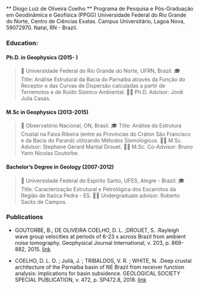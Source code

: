 ** Diogo Luiz de Oliveira Coelho **
Programa de Pesquisa e Pós-Graduação em Geodinâmica e Geofísica (PPGG)
Universidade Federal do Rio Grande do Norte, Centro de Ciências Exatas.
Campus Universitário, Lagoa Nova, 59072970.
Natal, RN - Brazil.

### Education:

#### Ph.D. in Geophysics (2015- )

> :school: Universidade Federal do Rio Grande do Norte, UFRN, Brazil.
> :mortar_board: Title: Análise Estrutural da Bacia do Parnaíba através da Função do Receptor e das Curvas de Dispersão calculadas a partir de Terremotos e de Ruído Sísmico Ambiental.
> :guardsman: Ph.D. Advisor: Jordi Julia Casas.


#### M.Sc in Geophysics (2013-2015)

> :school: Observatório Nacional, ON, Brasil.
> :mortar_board: Title: Análise da Estrutura Crustal na Faixa Ribeira (entre as Províncias do Cráton São Francisco e da Bacia do Paraná) utilizando Métodos Sismológicos.
> :guardsman: M.Sc. Advisor: Stephane Gerard Martial Drouet.
> :guardsman: M.Sc. Co-Advisor: Bruno Yann Nicolas Goutorbe.


#### Bachelor’s Degree in Geology (2007-2012)

> :school: Universidade Federal do Espírito Santo, UFES, Alegre - Brazil.
> :mortar_board: Title: Caracterização Estrutural e Petrológica dos Escarnitos da Região de Itaóca Pedra - ES.
> :guardsman: Undergraduate advisor: Roberto Sacks de Campos.


### Publications
- GOUTORBE, B.; DE OLIVEIRA COELHO, D. L. ;DROUET, S. .Rayleigh wave group velocities at periods of 6-23 s across Brazil from ambient noise tomography. Geophysical Journal International, v. 203, p. 869-882, 2015. [link](https://academic.oup.com/gji/article-pdf/203/2/869/5872301/ggv343.pdf)

- COELHO, D. L. O. ; Julià, J. ; TRIBALDOS, V. R. ; WHITE, N. .Deep crustal architecture of the Parnaíba basin of NE Brazil from receiver function analysis: implications for basin subsidence. GEOLOGICAL SOCIETY SPECIAL PUBLICATION, v. 472, p. SP472.8, 2018. [link](https://sp.lyellcollection.org/content/specpubgsl/early/2018/05/15/SP472.8.full.pdf)
